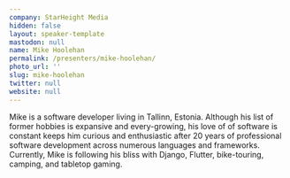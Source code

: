 ```yaml
---
company: StarHeight Media
hidden: false
layout: speaker-template
mastodon: null
name: Mike Hoolehan
permalink: /presenters/mike-hoolehan/
photo_url: ''
slug: mike-hoolehan
twitter: null
website: null
---
```


Mike is a software developer living in Tallinn, Estonia.  Although his list of former hobbies is expansive and every-growing, his love of of software is constant keeps him curious and enthusiastic after 20 years of professional software development across numerous languages and frameworks. Currently, Mike is following his bliss with Django, Flutter, bike-touring, camping, and tabletop gaming.
